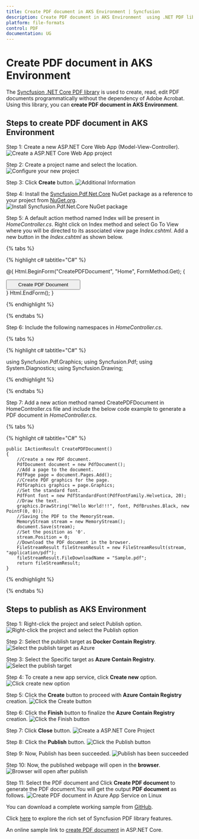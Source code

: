 ```yaml
---
title: Create PDF document in AKS Environment | Syncfusion
description: Create PDF document in AKS Environment  using .NET PDF library without the dependency of Adobe Acrobat.
platform: file-formats
control: PDF
documentation: UG
---
```


# Create PDF document in AKS Environment 

The [Syncfusion .NET Core PDF library](https://www.syncfusion.com/document-processing/pdf-framework/net-core) is used to create, read, edit PDF documents programmatically without the dependency of Adobe Acrobat. Using this library, you can **create PDF document in AKS Environment**.

## Steps to create PDF document in AKS Environment 

Step 1: Create a new ASP.NET Core Web App (Model-View-Controller).
![Create a ASP.NET Core Web App project](AKS_images/Create-net-core-web-app.png)

Step 2: Create a project name and select the location.
![Configure your new project](AKS_images/Set_project_name.png)

Step 3: Click **Create** button.
![Additional Information](AKS_images/Sample_addition_information.png)

Step 4: Install the [Syncfusion.Pdf.Net.Core](https://www.nuget.org/packages/Syncfusion.Pdf.Net.Core/) NuGet package as a reference to your project from [NuGet.org](https://www.nuget.org/).
![Install Syncfusion.Pdf.Net.Core NuGet package](AKS_images/NuGet_package.png)


Step 5: A default action method named Index will be present in *HomeController.cs*. Right click on Index method and select Go To View where you will be directed to its associated view page *Index.cshtml*. Add a new button in the *Index.cshtml* as shown below.

{% tabs %}

{% highlight c# tabtitle="C#" %}

@{
    Html.BeginForm("CreatePDFDocument", "Home", FormMethod.Get);
    {
        <div>
            <input type="submit" value="Create PDF Document" style="width:200px;height:27px" />
        </div>
    }
    Html.EndForm();
}

{% endhighlight %}

{% endtabs %}

Step 6: Include the following namespaces in *HomeController.cs*.

{% tabs %}

{% highlight c# tabtitle="C#" %}

using Syncfusion.Pdf.Graphics;
using Syncfusion.Pdf;
using System.Diagnostics;
using Syncfusion.Drawing;

{% endhighlight %}

{% endtabs %}

Step 7: Add a new action method named CreatePDFDocument in HomeController.cs file and include the below code example to generate a PDF document in *HomeController.cs*. 

{% tabs %}

{% highlight c# tabtitle="C#" %}

    public IActionResult CreatePDFDocument()
    {
        //Create a new PDF document.
        PdfDocument document = new PdfDocument();
        //Add a page to the document.
        PdfPage page = document.Pages.Add();
        //Create PDF graphics for the page.
        PdfGraphics graphics = page.Graphics;
        //Set the standard font.
        PdfFont font = new PdfStandardFont(PdfFontFamily.Helvetica, 20);
        //Draw the text.
        graphics.DrawString("Hello World!!!", font, PdfBrushes.Black, new PointF(0, 0));
        //Saving the PDF to the MemoryStream.
        MemoryStream stream = new MemoryStream();
        document.Save(stream);
        //Set the position as '0'.
        stream.Position = 0;
        //Download the PDF document in the browser.
        FileStreamResult fileStreamResult = new FileStreamResult(stream, "application/pdf");
        fileStreamResult.FileDownloadName = "Sample.pdf";
        return fileStreamResult;
    }

{% endhighlight %}

{% endtabs %}

## Steps to publish as AKS Environment

Step 1: Right-click the project and select Publish option.
![Right-click the project and select the Publish option](AKS_images/Click_publish_button.png)

Step 2: Select the publish target as **Docker Contain Registry**.
![Select the publish target as Azure](AKS_images/Target.png)

Step 3: Select the Specific target as **Azure Contain Registry**.
![Select the publish target](AKS_images/Specific_target.png)

Step 4: To create a new app service, click **Create new** option.
![Click create new option](AKS_images/Create_new_app_service.png)

Step 5: Click the **Create** button to proceed with **Azure Contain Registry** creation.
![Click the Create button](AKS_images/Host_plan.png)

Step 6: Click the **Finish** button to finalize the **Azure Contain Registry** creation.
![Click the Finish button](AKS_images/Azure_contain_registry_finish.png)

Step 7: Click **Close** button.
![Create a ASP.NET Core Project](AKS_images/Publish_profile_creation_progress.png)

Step 8: Click the **Publish** button.
![Click the Publish button](AKS_images/Ready_to_publish_window.png)

Step 9: Now, Publish has been succeeded.
![Publish has been succeeded](AKS_images/Successful_publish.png)

Step 10: Now, the published webpage will open in the **browser**.
![Browser will open after publish](AKS_images/WebView.png)

Step 11: Select the PDF document and Click **Create PDF document** to generate the PDF document.You will get the output **PDF document** as follows.
![Create PDF document in Azure App Service on Linux](AKS_images/Output_screenshot.png)

You can download a complete working sample from [GitHub]().

Click [here](https://www.syncfusion.com/document-processing/pdf-framework/net-core) to explore the rich set of Syncfusion PDF library features. 

An online sample link to [create PDF document](https://ej2.syncfusion.com/aspnetcore/PDF/HelloWorld#/material3) in ASP.NET Core. 